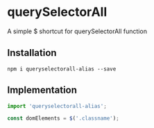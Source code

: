 # querySelectorAll

A simple $ shortcut for querySelectorAll function

## Installation

```
npm i queryselectorall-alias --save
```

## Implementation

```javascript
import 'queryselectorall-alias';

const domElements = $('.classname');
```
